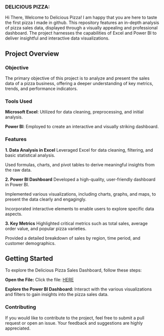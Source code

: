 ### DELICIOUS PIZZA:

Hi There, Welcome to Delicious Pizza! I am happy that you are here to taste the first pizza I made in github.
This repository features an in-depth analysis of pizza sales data, displayed through a visually appealing and professional dashboard. The project harnesses the capabilities of Excel and Power BI to deliver insightful and interactive data visualizations.

## Project Overview
### Objective
The primary objective of this project is to analyze and present the sales data of a pizza business, offering a deeper understanding of key metrics, trends, and performance indicators.

### Tools Used
**Microsoft Excel**: Utilized for data cleaning, preprocessing, and initial analysis.

**Power BI**: Employed to create an interactive and visually striking dashboard.
### Features
**1. Data Analysis in Excel**
Leveraged Excel for data cleaning, filtering, and basic statistical analysis.

Used formulas, charts, and pivot tables to derive meaningful insights from the raw data.

**2. Power BI Dashboard**
Developed a high-quality, user-friendly dashboard in Power BI.

Implemented various visualizations, including charts, graphs, and maps, to present the data clearly and engagingly.

Incorporated interactive elements to enable users to explore specific data aspects.

**3. Key Metrics**
Highlighted critical metrics such as total sales, average order value, and popular pizza varieties.

Provided a detailed breakdown of sales by region, time period, and customer demographics.

## Getting Started
To explore the Delicious Pizza Sales Dashboard, follow these steps:

**Open the File:**
Click the file: [HERE](https://github.com/geetanads/PowerBI_project/blob/main/delicious_pizza/Delicious_Pizza.pdf)

**Explore the Power BI Dashboard:**
Interact with the various visualizations and filters to gain insights into the pizza sales data.

### Contributing
If you would like to contribute to the project, feel free to submit a pull request or open an issue. Your feedback and suggestions are highly appreciated.
